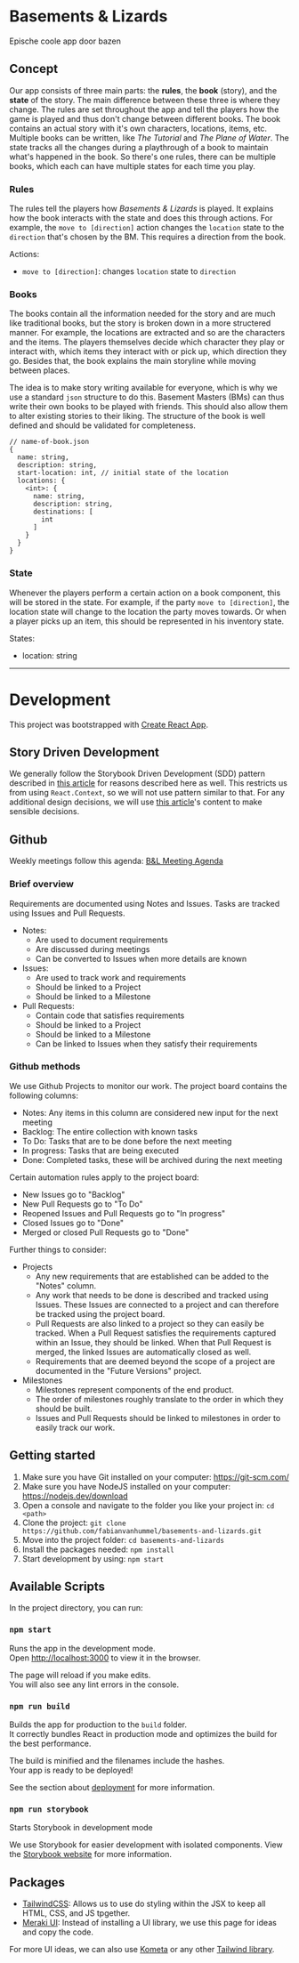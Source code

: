 # Basements & Lizards

Epische coole app door bazen

## Concept

Our app consists of three main parts: the **rules**, the **book** (story), and the **state** of the story. The main difference between these three is where they change. The rules are set throughout the app and tell the players how the game is played and thus don't change between different books. The book contains an actual story with it's own characters, locations, items, etc. Multiple books can be written, like *The Tutorial* and *The Plane of Water*. The state tracks all the changes during a playthrough of a book to maintain what's happened in the book. So there's one rules, there can be multiple books, which each can have multiple states for each time you play.

### Rules

The rules tell the players how *Basements & Lizards* is played. It explains how the book interacts with the state and does this through actions. For example, the `move to [direction]` action changes the `location` state to the `direction` that's chosen by the BM. This requires a direction from the book.

Actions:
- `move to [direction]`: changes `location` state to `direction`

### Books

The books contain all the information needed for the story and are much like traditional books, but the story is broken down in a more structered manner. For example, the locations are extracted and so are the characters and the items. The players themselves decide which character they play or interact with, which items they interact with or pick up, which direction they go. Besides that, the book explains the main storyline while moving between places.

The idea is to make story writing available for everyone, which is why we use a standard `json` structure to do this. Basement Masters (BMs) can thus write their own books to be played with friends. This should also allow them to alter existing stories to their liking. The structure of the book is well defined and should be validated for completeness.

```
// name-of-book.json
{
  name: string,
  description: string,
  start-location: int, // initial state of the location
  locations: {
    <int>: {
      name: string,
      description: string,
      destinations: [
        int
      ]
    }
  }
}
```

### State

Whenever the players perform a certain action on a book component, this will be stored in the state. For example, if the party `move to [direction]`, the location state will change to the location the party moves towards. Or when a player picks up an item, this should be represented in his inventory state.

States:
- location: string

---

# Development

This project was bootstrapped with [Create React App](https://github.com/facebook/create-react-app).

## Story Driven Development

We generally follow the Storybook Driven Development (SDD) pattern described in [this article](https://medium.com/nulogy/storybook-driven-development-a3c517276c07) for reasons described here as well. This restricts us from using `React.Context`, so we will not use pattern similar to that. For any additional design decisions, we will use [this article](https://medium.com/@theinterned/a-design-systems-reading-list-8f492413281#28cf)'s content to make sensible decisions.

## Github

Weekly meetings follow this agenda: [B&L Meeting Agenda](https://docs.google.com/document/d/1rLChTkkyS77AWu8Nw200Vly71aZE5wgi8-H5Rex5NwY/edit)

### Brief overview

Requirements are documented using Notes and Issues. Tasks are tracked using Issues and Pull Requests.
- Notes:
  - Are used to document requirements
  - Are discussed during meetings
  - Can be converted to Issues when more details are known
- Issues:
  - Are used to track work and requirements
  - Should be linked to a Project
  - Should be linked to a Milestone
- Pull Requests:
  - Contain code that satisfies requirements
  - Should be linked to a Project
  - Should be linked to a Milestone
  - Can be linked to Issues when they satisfy their requirements

### Github methods

We use Github Projects to monitor our work. The project board contains the following columns:
- Notes: Any items in this column are considered new input for the next meeting
- Backlog: The entire collection with known tasks
- To Do: Tasks that are to be done before the next meeting
- In progress: Tasks that are being executed
- Done: Completed tasks, these will be archived during the next meeting

Certain automation rules apply to the project board:
- New Issues go to "Backlog"
- New Pull Requests go to "To Do"
- Reopened Issues and Pull Requests go to "In progress"
- Closed Issues go to "Done"
- Merged or closed Pull Requests go to "Done"

Further things to consider:
- Projects
  - Any new requirements that are established can be added to the "Notes" column.
  - Any work that needs to be done is described and tracked using Issues. These Issues are connected to a project and can therefore be tracked using the project board.
  - Pull Requests are also linked to a project so they can easily be tracked. When a Pull Request satisfies the requirements captured within an Issue, they should be linked. When that Pull Request is merged, the linked Issues are automatically closed as well.
  - Requirements that are deemed beyond the scope of a project are documented in the "Future Versions" project.
- Milestones
  - Milestones represent components of the end product.
  - The order of milestones roughly translate to the order in which they should be built.
  - Issues and Pull Requests should be linked to milestones in order to easily track our work.

## Getting started

1. Make sure you have Git installed on your computer: https://git-scm.com/
2. Make sure you have NodeJS installed on your computer: https://nodejs.dev/download
3. Open a console and navigate to the folder you like your project in: `cd <path>`
4. Clone the project: `git clone https://github.com/fabianvanhummel/basements-and-lizards.git`
5. Move into the project folder: `cd basements-and-lizards`
6. Install the packages needed: `npm install`
7. Start development by using: `npm start`

## Available Scripts

In the project directory, you can run:

### `npm start`

Runs the app in the development mode.\
Open [http://localhost:3000](http://localhost:3000) to view it in the browser.

The page will reload if you make edits.\
You will also see any lint errors in the console.

### `npm run build`

Builds the app for production to the `build` folder.\
It correctly bundles React in production mode and optimizes the build for the best performance.

The build is minified and the filenames include the hashes.\
Your app is ready to be deployed!

See the section about [deployment](https://facebook.github.io/create-react-app/docs/deployment) for more information.

### `npm run storybook`

Starts Storybook in development mode

We use Storybook for easier development with isolated components. View the [Storybook website](https://storybook.js.org/) for more information.

## Packages

- [TailwindCSS](https://tailwindcss.com/): Allows us to use do styling within the JSX to keep all HTML, CSS, and JS tpgether.
- [Meraki UI](https://merakiui.com/#main): Instead of installing a UI library, we use this page for ideas and copy the code.

For more UI ideas, we can also use [Kometa](https://kitwind.io/products/kometa/components) or any other [Tailwind library](https://superdevresources.com/tailwind-ui-kits/).
